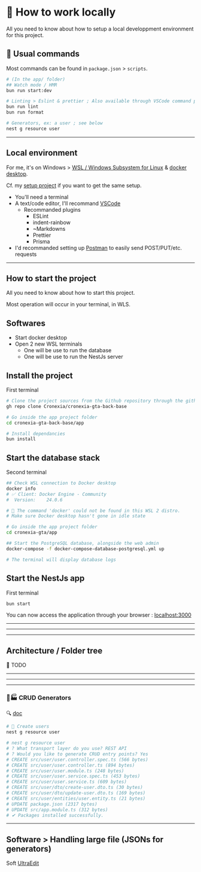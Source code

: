 # 🚧 How to work locally

All you need to know about how to setup a local developpment environment for this project.

## 🚀 Usual commands

Most commands can be found in `package.json` > `scripts`.

```bash
# (In the app/ folder)
## Watch mode / HMR
bun run start:dev

# Linting > Eslint & prettier ; Also available through VSCode command palette
bun run lint
bun run format

# Generators, ex: a user ; see below
nest g resource user
```

---

## Local environment

For me, it's on Windows > [WSL / Windows Subsystem for Linux](https://docs.microsoft.com/fr-fr/windows/wsl/install) & [docker desktop](https://www.docker.com/products/docker-desktop/).

Cf. my [setup project](https://github.com/youpiwaza/install-dev-env) if you want to get the same setup.

- You'll need a terminal
- A text/code editor, I'll recommand [VSCode](https://code.visualstudio.com/)
  - Recommanded plugins
    - ESLint
    - indent-rainbow
    - ~Markdowns
    - Prettier
    - Prisma
- I'd recommanded setting up [Postman](https://www.postman.com/) to easily send POST/PUT/etc. requests

---

## How to start the project

All you need to know about how to start this project.

Most operation will occur in your terminal, in WLS.

## Softwares

- Start docker desktop
- Open 2 new WSL terminals
  - One will be use to run the database
  - One will be use to run the NestJs server

## Install the project

First terminal

```bash
# Clone the project sources from the Github repository through the github CLI
gh repo clone Cronexia/cronexia-gta-back-base

# Go inside the app project folder
cd cronexia-gta-back-base/app

# Install dependancies
bun install
```

## Start the database stack

Second terminal

```bash
## Check WSL connection to Docker desktop
docker info
# ✅ Client: Docker Engine - Community
#  Version:    24.0.6

# 🐛 The command 'docker' could not be found in this WSL 2 distro.
# Make sure Docker desktop hasn't gone in idle state

# Go inside the app project folder
cd cronexia-gta/app

## Start the PostgreSQL database, alongside the web admin
docker-compose -f docker-compose-database-postgresql.yml up

# The terminal will display database logs
```

## Start the NestJs app

First terminal

```bash
bun start
```

You can now access the application through your browser : [localhost:3000](http://localhost:3000/)

---
---
---

## Architecture / Folder tree

🌱 TODO

---
---
---

### 🤖🏭 CRUD Generators

🔍 [doc](https://docs.nestjs.com/recipes/crud-generator#crud-generator)

```bash
# 📌 Create users
nest g resource user

# nest g resource user
# ? What transport layer do you use? REST API
# ? Would you like to generate CRUD entry points? Yes
# CREATE src/user/user.controller.spec.ts (566 bytes)
# CREATE src/user/user.controller.ts (894 bytes)
# CREATE src/user/user.module.ts (248 bytes)
# CREATE src/user/user.service.spec.ts (453 bytes)
# CREATE src/user/user.service.ts (609 bytes)
# CREATE src/user/dto/create-user.dto.ts (30 bytes)
# CREATE src/user/dto/update-user.dto.ts (169 bytes)
# CREATE src/user/entities/user.entity.ts (21 bytes)
# UPDATE package.json (2317 bytes)
# UPDATE src/app.module.ts (312 bytes)
# ✔ Packages installed successfully.
```

---

## Software > Handling large file (JSONs for generators)

Soft [UltraEdit](https://www.ultraedit.com/)
